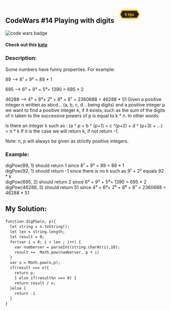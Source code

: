 ## CodeWars #14 Playing with digits![6 kyu](/img/kyu6.png)
![code wars badge](https://www.codewars.com/users/MateuszKawka/badges/small)
#### Check out this [kata](https://www.codewars.com/kata/playing-with-digits/javascript)

### Description:

Some numbers have funny properties. For example:

89 --> 8¹ + 9² = 89 * 1

695 --> 6² + 9³ + 5⁴= 1390 = 695 * 2

46288 --> 4³ + 6⁴+ 2⁵ + 8⁶ + 8⁷ = 2360688 = 46288 * 51
Given a positive integer n written as abcd... (a, b, c, d... being digits) and a positive integer p we want to find a positive integer k, if it exists, such as the sum of the digits of n taken to the successive powers of p is equal to k * n. In other words:

Is there an integer k such as : (a ^ p + b ^ (p+1) + c ^(p+2) + d ^ (p+3) + ...) = n * k
If it is the case we will return k, if not return -1.

Note: n, p will always be given as strictly positive integers.
### Example:

digPow(89, 1) should return 1 since 8¹ + 9² = 89 = 89 \* 1  
digPow(92, 1) should return -1 since there is no k such as 9¹ + 2² equals 92 * k    
digPow(695, 2) should return 2 since 6² + 9³ + 5⁴= 1390 = 695 * 2    
digPow(46288, 3) should return 51 since 4³ + 6⁴+ 2⁵ + 8⁶ + 8⁷ = 2360688 = 46288 * 51  

## My Solution:

    function digPow(n, p){
      let string = n.toString();
      let len = string.length;
      let result = 0;
      for(var i = 0; i < len ; i++) {
        var numberser = parseInt(string.charAt(i),10);
        result +=  Math.pow(numberser, p + i)
      }
      var x = Math.pow(n,p);
      if(result === x){
        return p;
        } else if(result%n === 0) {
        return result / n;
      }else {
        return -1  
      }
    }
